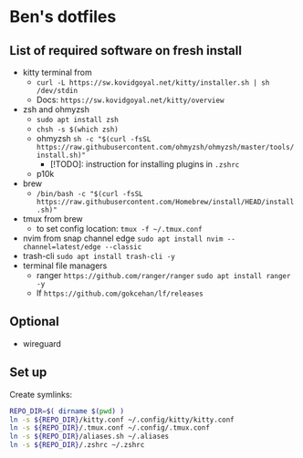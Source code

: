 # Ben's dotfiles

## List of required software on fresh install

- kitty terminal from
  - `curl -L https://sw.kovidgoyal.net/kitty/installer.sh | sh /dev/stdin`
  - Docs: `https://sw.kovidgoyal.net/kitty/overview`
- zsh and ohmyzsh
  - `sudo apt install zsh`
  - `chsh -s $(which zsh)`
  - ohmyzsh `sh -c "$(curl -fsSL https://raw.githubusercontent.com/ohmyzsh/ohmyzsh/master/tools/install.sh)"`
    - [!TODO]: instruction for installing plugins in `.zshrc`
  - p10k
- brew
  - `/bin/bash -c "$(curl -fsSL https://raw.githubusercontent.com/Homebrew/install/HEAD/install.sh)"`
- tmux from brew
  - to set config location: `tmux -f ~/.tmux.conf`
- nvim from snap channel edge `sudo apt install nvim --channel=latest/edge --classic`
- trash-cli `sudo apt install trash-cli -y`
- terminal file managers
  - ranger `https://github.com/ranger/ranger` `sudo apt install ranger -y`
  - lf `https://github.com/gokcehan/lf/releases`

## Optional

- wireguard

## Set up

Create symlinks:

```sh
REPO_DIR=$( dirname $(pwd) )
ln -s ${REPO_DIR}/kitty.conf ~/.config/kitty/kitty.conf
ln -s ${REPO_DIR}/.tmux.conf ~/.config/.tmux.conf
ln -s ${REPO_DIR}/aliases.sh ~/.aliases
ln -s ${REPO_DIR}/.zshrc ~/.zshrc

```
